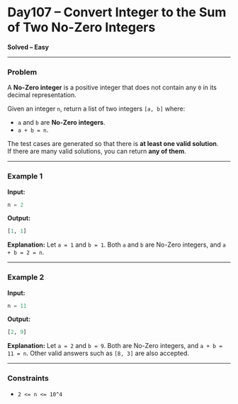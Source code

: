 # Day107 – Convert Integer to the Sum of Two No-Zero Integers
**Solved – Easy**

---

### Problem

A **No-Zero integer** is a positive integer that does not contain any `0` in its decimal representation.

Given an integer `n`, return a list of two integers `[a, b]` where:

- `a` and `b` are **No-Zero integers**.  
- `a + b = n`.

The test cases are generated so that there is **at least one valid solution**.  
If there are many valid solutions, you can return **any of them**.

---

### Example 1

**Input:**
```python
n = 2
````

**Output:**

```python
[1, 1]
```

**Explanation:**
Let `a = 1` and `b = 1`.
Both `a` and `b` are No-Zero integers, and `a + b = 2 = n`.

---

### Example 2

**Input:**

```python
n = 11
```

**Output:**

```python
[2, 9]
```

**Explanation:**
Let `a = 2` and `b = 9`.
Both are No-Zero integers, and `a + b = 11 = n`.
Other valid answers such as `[8, 3]` are also accepted.

---

### Constraints

* `2 <= n <= 10^4`

